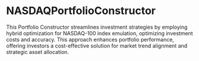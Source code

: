 # NASDAQPortfolioConstructor
This Portfolio Constructor streamlines investment strategies by employing hybrid optimization for NASDAQ-100 index emulation, optimizing investment costs and accuracy. This approach enhances portfolio performance, offering investors a cost-effective solution for market trend alignment and strategic asset allocation.
